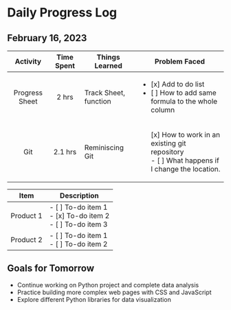 # Daily Progress Log

## February 16, 2023

|    Activity    | Time Spent | Things Learned        | Problem Faced                                                                                |
|:--------------:|:----------:|-----------------------|----------------------------------------------------------------------------------------------|
| Progress Sheet |    2 hrs   | Track Sheet, function | <ul><li>[x] Add to do list </li> <li>[ ] How to add same formula to the whole column</li></ul>                      |
| Git            | 2.1 hrs    | Reminiscing Git       | <ul>[x] How to work in an existing git repository <br>- [ ] What happens if I change the location.</ul> |

| Item        | Description                                                |
| ----------- | ---------------------------------------------------------- |
| Product 1   | - [ ] To-do item 1 <br> - [x] To-do item 2 <br> - [ ] To-do item 3 |
| Product 2   | - [ ] To-do item 1 <br> - [ ] To-do item 2                   |



## Goals for Tomorrow
- Continue working on Python project and complete data analysis
- Practice building more complex web pages with CSS and JavaScript
- Explore different Python libraries for data visualization
